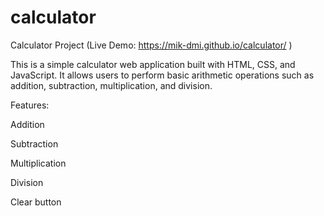 # calculator
Calculator Project (Live Demo: https://mik-dmi.github.io/calculator/ )

This is a simple calculator web application built with HTML, CSS, and JavaScript. It allows users to perform basic arithmetic operations such as addition, subtraction, multiplication, and division.

Features:

Addition

Subtraction

Multiplication

Division

Clear button

